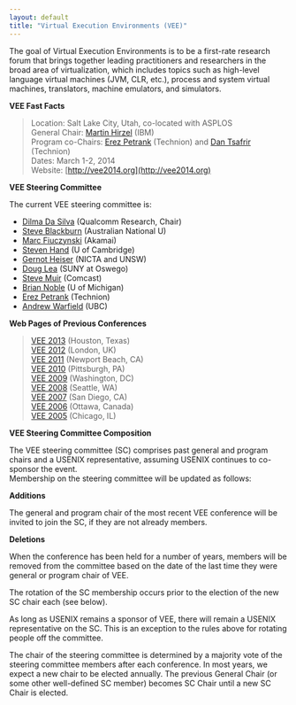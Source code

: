 ```yaml
---
layout: default
title: "Virtual Execution Environments (VEE)"
---
```

The goal of Virtual Execution Environments is to be a first-rate
research forum that brings together leading practitioners and
researchers in the broad area of virtualization, which includes
topics such as high-level language virtual machines (JVM, CLR,
etc.), process and system virtual machines, translators, machine
emulators, and simulators.  

**VEE Fast Facts**  

> Location: Salt Lake City, Utah, co-located with ASPLOS  
> General Chair: [Martin Hirzel](http://hirzels.com/martin/) (IBM)  
> Program co-Chairs: [Erez Petrank](http://www.cs.technion.ac.il/~erez) (Technion) and [Dan Tsafrir](http://www.cs.technion.ac.il/~dan) (Technion)  
> Dates: March 1-2, 2014  
> Website: [http://vee2014.org](http://vee2014.org)

**VEE Steering Committee**

The current VEE steering committee is:

-  [Dilma Da Silva](http://www.dilmamds.com/) (Qualcomm Research, Chair)
-  [Steve Blackburn](http://users.cecs.anu.edu.au/~steveb/) (Australian National U)
-  [Marc Fiuczynski](http://www.linkedin.com/pub/marc-fiuczynski/2/160/221) (Akamai)
-  [Steven Hand](http://research.microsoft.com/en-us/people/sthand/) (U of Cambridge)
-  [Gernot Heiser](http://www.cse.unsw.edu.au/~gernot/) (NICTA and UNSW)
-  [Doug Lea](http://g.oswego.edu/) (SUNY at Oswego)
-  [Steve Muir](http://www.linkedin.com/in/9muir) (Comcast)
-  [Brian Noble](http://web.eecs.umich.edu/~bnoble) (U of Michigan)
-  [Erez Petrank](http://www.cs.technion.ac.il/~erez) (Technion)
-  [Andrew Warfield](http://www.cs.ubc.ca/~andy/) (UBC)

**Web Pages of Previous Conferences**

> [VEE 2013](http://vee2013.org) (Houston, Texas)  
> [VEE 2012](http://www.cl.cam.ac.uk/~smh22/vee_2012/) (London, UK)  
> [VEE 2011](http://www.cs.technion.ac.il/~erez/vee11/VEE_2011/Home_Page.html) (Newport Beach, CA)  
> [VEE 2010](http://vee2010.cs.princeton.edu/) (Pittsburgh, PA)  
> [VEE 2009](http://www.cs.purdue.edu/VEE09/Home.html) (Washington, DC)  
> [VEE 2008](http://vee08.cs.tcd.ie/) (Seattle, WA)  
> [VEE 2007](http://vee07.cs.ucsb.edu/) (San Diego, CA)  
> [VEE 2006](http://research.ihost.com/vee/vee06) (Ottawa, Canada)  
> [VEE 2005](http://research.ihost.com/vee/vee05/index.html) (Chicago, IL)  

**VEE Steering Committee Composition**

The VEE steering committee (SC) comprises past general
and program chairs and a USENIX representative, assuming USENIX
continues to co-sponsor the event.  
Membership on the steering committee will be updated as follows:

**Additions**

The general and program chair of the most recent
VEE conference will be invited to join the SC, if they are not
already members.

**Deletions**

When the conference has been held for a number of
years, members will be removed from the committee based on the date
of the last time they were general or program chair of VEE. 

The rotation of the SC membership occurs prior to the election of
the new SC chair each (see below).  
  
As long as USENIX remains a sponsor of VEE, there will remain a
USENIX representative on the SC.  This is an exception to the rules
above for rotating people off the committee.  
  
The chair of the steering committee is determined by a majority
vote of the steering committee members after each conference.  In
most years, we expect a new chair to be elected annually.  The
previous General Chair (or some other well-defined SC member)
becomes SC Chair until a new SC Chair is elected.  
